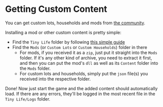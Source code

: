 # Getting Custom Content
You can get custom lots, households and mods from [the community](https://itch.io/board/1032686/mods).

Installing a mod or other custom content is pretty simple:
- Find the `Tiny Life` folder by following [this simple guide](game_dir.md)
- Find the `Mods` (or `Custom Lots` or `Custom Households`) folder in there
  - For mods, if you received it as a `zip`, just put it straight into the `Mods` folder. If it's any other kind of archive, you need to extract it first, and then you can put the mod's `dll` as well as its `Content` folder into the `Mods` folder.
  - For custom lots and households, simply put the `json` file(s) you received into the respective folder.

Done! Now just start the game and the added content should automatically load. If there are any errors, they'll be logged in the most recent file in the `Tiny Life/Logs` folder.
